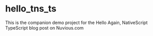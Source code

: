 # hello_tns_ts
This is the companion demo project for the Hello Again, NativeScript TypeScript blog post on Nuvious.com

